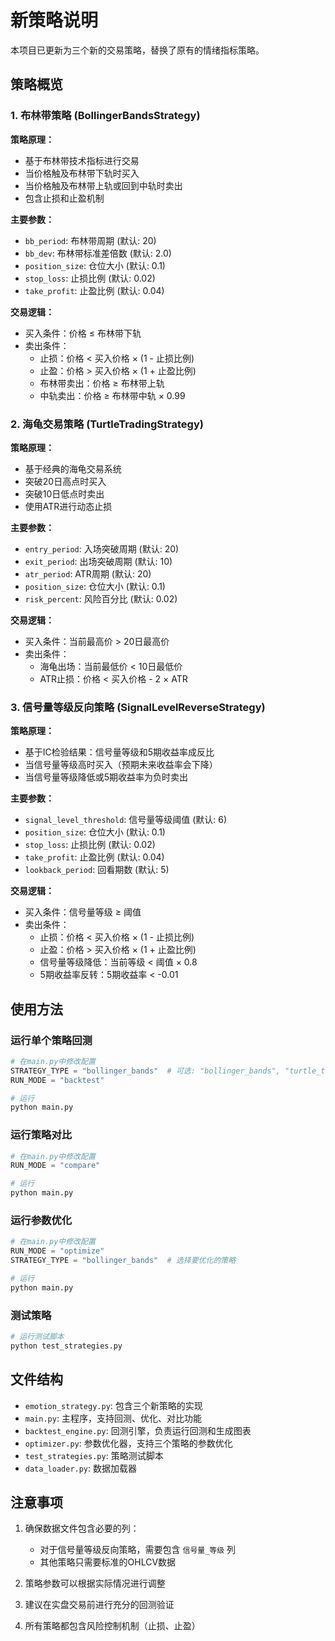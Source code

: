# 新策略说明

本项目已更新为三个新的交易策略，替换了原有的情绪指标策略。

## 策略概览

### 1. 布林带策略 (BollingerBandsStrategy)

**策略原理：**
- 基于布林带技术指标进行交易
- 当价格触及布林带下轨时买入
- 当价格触及布林带上轨或回到中轨时卖出
- 包含止损和止盈机制

**主要参数：**
- `bb_period`: 布林带周期 (默认: 20)
- `bb_dev`: 布林带标准差倍数 (默认: 2.0)
- `position_size`: 仓位大小 (默认: 0.1)
- `stop_loss`: 止损比例 (默认: 0.02)
- `take_profit`: 止盈比例 (默认: 0.04)

**交易逻辑：**
- 买入条件：价格 ≤ 布林带下轨
- 卖出条件：
  - 止损：价格 < 买入价格 × (1 - 止损比例)
  - 止盈：价格 > 买入价格 × (1 + 止盈比例)
  - 布林带卖出：价格 ≥ 布林带上轨
  - 中轨卖出：价格 ≥ 布林带中轨 × 0.99

### 2. 海龟交易策略 (TurtleTradingStrategy)

**策略原理：**
- 基于经典的海龟交易系统
- 突破20日高点时买入
- 突破10日低点时卖出
- 使用ATR进行动态止损

**主要参数：**
- `entry_period`: 入场突破周期 (默认: 20)
- `exit_period`: 出场突破周期 (默认: 10)
- `atr_period`: ATR周期 (默认: 20)
- `position_size`: 仓位大小 (默认: 0.1)
- `risk_percent`: 风险百分比 (默认: 0.02)

**交易逻辑：**
- 买入条件：当前最高价 > 20日最高价
- 卖出条件：
  - 海龟出场：当前最低价 < 10日最低价
  - ATR止损：价格 < 买入价格 - 2 × ATR

### 3. 信号量等级反向策略 (SignalLevelReverseStrategy)

**策略原理：**
- 基于IC检验结果：信号量等级和5期收益率成反比
- 当信号量等级高时买入（预期未来收益率会下降）
- 当信号量等级降低或5期收益率为负时卖出

**主要参数：**
- `signal_level_threshold`: 信号量等级阈值 (默认: 6)
- `position_size`: 仓位大小 (默认: 0.1)
- `stop_loss`: 止损比例 (默认: 0.02)
- `take_profit`: 止盈比例 (默认: 0.04)
- `lookback_period`: 回看期数 (默认: 5)

**交易逻辑：**
- 买入条件：信号量等级 ≥ 阈值
- 卖出条件：
  - 止损：价格 < 买入价格 × (1 - 止损比例)
  - 止盈：价格 > 买入价格 × (1 + 止盈比例)
  - 信号量等级降低：当前等级 < 阈值 × 0.8
  - 5期收益率反转：5期收益率 < -0.01

## 使用方法

### 运行单个策略回测

```python
# 在main.py中修改配置
STRATEGY_TYPE = "bollinger_bands"  # 可选: "bollinger_bands", "turtle_trading", "signal_level_reverse"
RUN_MODE = "backtest"

# 运行
python main.py
```

### 运行策略对比

```python
# 在main.py中修改配置
RUN_MODE = "compare"

# 运行
python main.py
```

### 运行参数优化

```python
# 在main.py中修改配置
RUN_MODE = "optimize"
STRATEGY_TYPE = "bollinger_bands"  # 选择要优化的策略

# 运行
python main.py
```

### 测试策略

```python
# 运行测试脚本
python test_strategies.py
```

## 文件结构

- `emotion_strategy.py`: 包含三个新策略的实现
- `main.py`: 主程序，支持回测、优化、对比功能
- `backtest_engine.py`: 回测引擎，负责运行回测和生成图表
- `optimizer.py`: 参数优化器，支持三个策略的参数优化
- `test_strategies.py`: 策略测试脚本
- `data_loader.py`: 数据加载器

## 注意事项

1. 确保数据文件包含必要的列：
   - 对于信号量等级反向策略，需要包含 `信号量_等级` 列
   - 其他策略只需要标准的OHLCV数据

2. 策略参数可以根据实际情况进行调整

3. 建议在实盘交易前进行充分的回测验证

4. 所有策略都包含风险控制机制（止损、止盈） 